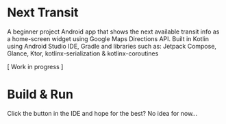 # Next Transit
A beginner project Android app that shows the next available transit info as a home-screen widget using Google Maps Directions API.
Built in Kotlin using Android Studio IDE, Gradle and libraries such as: Jetpack Compose, Glance, Ktor, kotlinx-serialization & kotlinx-coroutines

[ Work in progress ]

# Build & Run
Click the button in the IDE and hope for the best? No idea for now...
